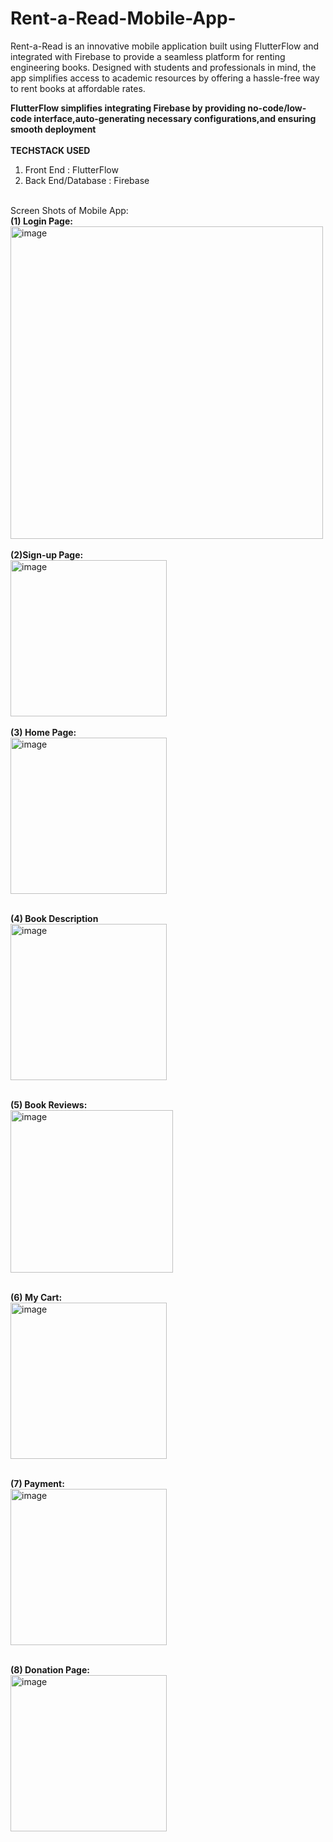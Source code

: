 # Rent-a-Read-Mobile-App-
Rent-a-Read is an innovative mobile application built using FlutterFlow and integrated with Firebase to provide a seamless platform for renting engineering books. Designed with students and professionals in mind, the app simplifies access to academic resources by offering a hassle-free way to rent books at affordable rates.<br>

<b>FlutterFlow simplifies integrating Firebase by providing no-code/low-code interface,auto-generating necessary configurations,and ensuring smooth deployment</b><br>
<br><b>TECHSTACK USED</b><br>
1. Front End : FlutterFlow
2. Back End/Database : Firebase
<br>
Screen Shots of Mobile App:<br>
<b>(1) Login Page:</b><br>
<img width="500" alt="image" src="https://github.com/user-attachments/assets/eae20ce6-5111-4b42-84ef-53fc1abe444e">
<br>
<br><b>(2)Sign-up Page:</b>
<br>
<img width="250" alt="image"  src="https://github.com/user-attachments/assets/098798a1-82aa-43c8-a4ff-e896c37ca958"><br>
<br><b>(3) Home Page:</b><br>
<img width="250" alt="image" src="https://github.com/user-attachments/assets/08ebba24-e8cd-44a6-abd1-6fcd912932e6"><br>

<br><b>(4) Book Description</b><br>
<img width="250" alt="image" src="https://github.com/user-attachments/assets/8596a759-9364-43f5-870e-6eb6b03478be"><br>

<br><b>(5) Book Reviews:</b><br>
<img width="260" alt="image" src="https://github.com/user-attachments/assets/a27a3186-7b32-4196-bcc0-769a44938f2f"><br>

<br><b>(6) My Cart:</b><br>
<img width="250" alt="image" src="https://github.com/user-attachments/assets/d5c96012-4e34-49ab-8d7b-750f2c271a62"><br>

<br><b>(7) Payment:</b><br>
<img width="250" alt="image" src="https://github.com/user-attachments/assets/c6efcdb1-c4e0-493e-9279-8e67339fcc66"><br>

<br><b>(8) Donation Page:</b><br>
<img width="250" alt="image" src="https://github.com/user-attachments/assets/66c692b3-de32-43b9-a537-6df896e24e3f"><br>












